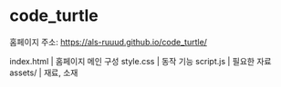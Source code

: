 # code_turtle
홈페이지 주소: https://als-ruuud.github.io/code_turtle/

index.html | 홈페이지 메인 구성
style.css | 동작 기능
script.js | 필요한 자료
assets/ | 재료, 소재
